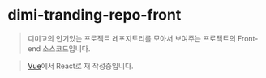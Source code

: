 # dimi-tranding-repo-front

> 디미고의 인기있는 프로젝트 레포지토리를 모아서 보여주는 프로젝트의 Front-end 소스코드입니다.

> [Vue](https://github.com/cokia/dimi-tranding-repo)에서 React로 재 작성중입니다.

